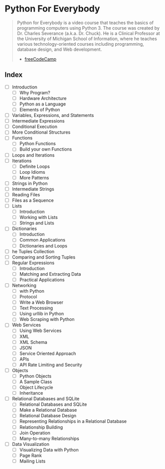# Python For Everybody

> Python for Everybody is a video course that teaches the basics of programming computers using Python 3.
> The course was created by Dr. Charles Severance (a.k.a. Dr. Chuck). He is a Clinical Professor at the University of Michigan School of Information, where he teaches various technology-oriented courses including programming, database design, and Web development.
> * [freeCodeCamp](https://www.freecodecamp.org/learn/scientific-computing-with-python/python-for-everybody/)

## Index
- [ ] Introduction
    - [ ] Why Program?
    - [ ] Hardware Architecture
    - [ ] Python as a Language
    - [ ] Elements of Python
- [ ] Variables, Expressions, and Statements
- [ ] Intermediate Expressions
- [ ] Conditional Execution
- [ ] More Conditional Structures
- [ ] Functions
    - [ ] Python Functions
    - [ ] Build your own Functions
- [ ] Loops and Iterations
- [ ] Iterations
    - [ ] Definite Loops
    - [ ] Loop Idioms
    - [ ] More Patterns
- [ ] Strings in Python
- [ ] Intermediate Strings
- [ ] Reading Files
- [ ] Files as a Sequence
- [ ] Lists
    - [ ] Introduction
    - [ ] Working with Lists
    - [ ] Strings and Lists
- [ ] Dictionaries
    - [ ] Introduction
    - [ ] Common Applications
    - [ ] Dictionaries and Loops
- [ ] he Tuples Collection
- [ ] Comparing and Sorting Tuples
- [ ] Regular Expressions
    - [ ] Introduction
    - [ ] Matching and Extracting Data
    - [ ] Practical Applications
- [ ] Networking
    - [ ] with Python
    - [ ] Protocol
    - [ ] Write a Web Browser
    - [ ] Text Processing
    - [ ] Using urllib in Python
    - [ ] Web Scraping with Python
- [ ] Web Services
    - [ ] Using Web Services
    - [ ] XML
    - [ ] XML Schema
    - [ ] JSON
    - [ ] Service Oriented Approach
    - [ ] APIs
    - [ ] API Rate Limiting and Security
- [ ] Objects
    - [ ] Python Objects
    - [ ] A Sample Class
    - [ ] Object Lifecycle
    - [ ] Inheritance
- [ ] Relational Databases and SQLite
    - [ ] Relational Databases and SQLite
    - [ ] Make a Relational Database
    - [ ] Relational Database Design
    - [ ] Representing Relationships in a Relational Database
    - [ ] Relationship Building
    - [ ] Join Operation
    - [ ] Many-to-many Relationships
- [ ] Data Visualization
    - [ ] Visualizing Data with Python
    - [ ] Page Rank
    - [ ] Mailing Lists